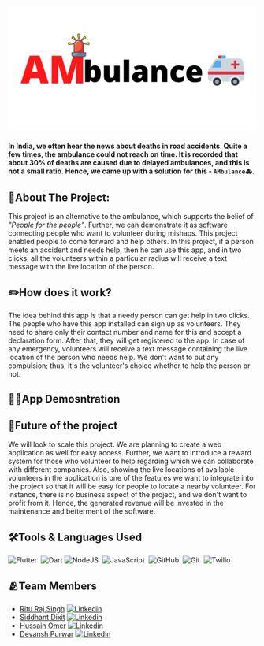 ![AM](https://github.com/MesoHacks-TooLazyTooSlow/.github/blob/main/images/AM.png)

#### In India, we often hear the news about deaths in road accidents. Quite a few times, the ambulance could not reach on time. It is recorded that about 30% of deaths are caused due to delayed ambulances, and this is not a small ratio. Hence, we came up with a solution for this - `AMbulance🚑`.

## 🏥About The Project:
 This project is an alternative to the ambulance, which supports the belief of *"People for the people"*. Further, we can demonstrate it as software connecting people who want to volunteer during mishaps. This project enabled people to come forward and help others. In this project, if a person meets an accident and needs help, then he can use this app, and in two clicks, all the volunteers within a particular radius will receive a text message with the live location of the person. 


## ✏️How does it work?
The idea behind this app is that a needy person can get help in two clicks. The people who have this app installed can sign up as volunteers. They need to share only their contact number and name for this and accept a declaration form. After that, they will get registered to the app. 
In case of any emergency, volunteers will receive a text message containing the live location of the person who needs help. We don't want to put any compulsion; thus, it's the volunteer's choice whether to help the person or not.



## 🧑‍🔬App Demosntration




## 🔭Future of the project
We will look to scale this project. We are planning to create a web application as well for easy access. Further, we want to introduce a reward system for those who volunteer to help regarding which we can collaborate with different companies.
Also, showing the live locations of available volunteers in the application is one of the features we want to integrate into the project so that it will be easy for people to locate a nearby volunteer. 
For instance, there is no business aspect of the project, and we don't want to profit from it. Hence, the generated revenue will be invested in the maintenance and betterment of the software. 


## 🛠️Tools & Languages Used
![Flutter](https://img.shields.io/badge/Flutter-%2302569B.svg?style=for-the-badge&logo=Flutter&logoColor=white)&nbsp;
![Dart](https://img.shields.io/badge/dart-%230175C2.svg?style=for-the-badge&logo=dart&logoColor=white)
![NodeJS](https://img.shields.io/badge/node.js-6DA55F?style=for-the-badge&logo=node.js&logoColor=white)&nbsp;
![JavaScript](https://img.shields.io/badge/javascript-%23323330.svg?style=for-the-badge&logo=javascript&logoColor=%23F7DF1E)&nbsp;
![GitHub](https://img.shields.io/badge/github-%23121011.svg?style=for-the-badge&logo=github&logoColor=white)&nbsp;
![Git](https://img.shields.io/badge/git-%23F05033.svg?style=for-the-badge&logo=git&logoColor=white)&nbsp;
![Twilio](https://img.shields.io/badge/Twilio-F22F46?style=for-the-badge&logo=Twilio&logoColor=white)&nbsp;




## 🫂Team Members
- [Ritu Raj Singh](https://github.com/rrsingh11) [![Linkedin](https://i.stack.imgur.com/gVE0j.png)](https://www.linkedin.com/in/ritu-raj-singh/)
- [Siddhant Dixit](https://github.com/siddhantdixit) [![Linkedin](https://i.stack.imgur.com/gVE0j.png)](https://www.linkedin.com/in/ritu-raj-singh/)
- [Hussain Omer](https://github.com/hussaino03) [![Linkedin](https://i.stack.imgur.com/gVE0j.png)](https://www.linkedin.com/in/hussainomer/)
- [Devansh Purwar](https://github.com/devansh-purwar) [![Linkedin](https://i.stack.imgur.com/gVE0j.png)](https://www.linkedin.com/in/)
